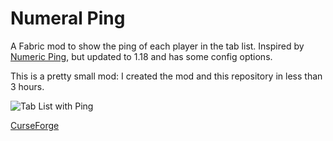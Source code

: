 # Numeral Ping
A Fabric mod to show the ping of each player in the tab list. Inspired by [Numeric Ping](https://www.curseforge.com/minecraft/mc-mods/numericping), but updated to 1.18 and has some config options.

This is a pretty small mod: I created the mod and this repository in less than 3 hours.

![Tab List with Ping](https://user-images.githubusercontent.com/57493648/147222964-0fca6dbd-644f-4ade-853a-ef55ab658637.png)

[CurseForge](https://www.curseforge.com/minecraft/mc-mods/numeral-ping)
